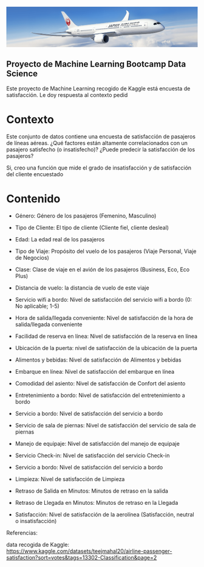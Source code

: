 ![Avion](../src/assets/dataset-cover.png)

## Proyecto de Machine Learning Bootcamp Data Science
Este proyecto de Machine Learning recogido de Kaggle está encuesta de satisfacción. Le doy respuesta al contexto pedid 

# Contexto
Este conjunto de datos contiene una encuesta de satisfacción de pasajeros de líneas aéreas. ¿Qué factores están altamente correlacionados con un pasajero satisfecho (o insatisfecho)? ¿Puede predecir la satisfacción de los pasajeros?

Si, creo una función que  mide el grado de insatisfacción y de satisfacción del cliente encuestado

# Contenido
* Género: Género de los pasajeros (Femenino, Masculino)

* Tipo de Cliente: El tipo de cliente (Cliente fiel, cliente desleal)

* Edad: La edad real de los pasajeros

* Tipo de Viaje: Propósito del vuelo de los pasajeros (Viaje Personal, Viaje de Negocios)

* Clase: Clase de viaje en el avión de los pasajeros (Business, Eco, Eco Plus)

* Distancia de vuelo: la distancia de vuelo de este viaje

* Servicio wifi a bordo: Nivel de satisfacción del servicio wifi a bordo (0: No aplicable; 1-5)

* Hora de salida/llegada conveniente: Nivel de satisfacción de la hora de salida/llegada conveniente

* Facilidad de reserva en línea: Nivel de satisfacción de la reserva en línea

* Ubicación de la puerta: nivel de satisfacción de la ubicación de la puerta

* Alimentos y bebidas: Nivel de satisfacción de Alimentos y bebidas

* Embarque en línea: Nivel de satisfacción del embarque en línea

* Comodidad del asiento: Nivel de satisfacción de Confort del asiento

* Entretenimiento a bordo: Nivel de satisfacción del entretenimiento a bordo

* Servicio a bordo: Nivel de satisfacción del servicio a bordo

* Servicio de sala de piernas: Nivel de satisfacción del servicio de sala de piernas

* Manejo de equipaje: Nivel de satisfacción del manejo de equipaje

* Servicio Check-in: Nivel de satisfacción del servicio Check-in

* Servicio a bordo: Nivel de satisfacción del servicio a bordo

* Limpieza: Nivel de satisfacción de Limpieza

* Retraso de Salida en Minutos: Minutos de retraso en la salida

* Retraso de Llegada en Minutos: Minutos de retraso en la Llegada

* Satisfacción: Nivel de satisfacción de la aerolínea (Satisfacción, neutral o insatisfacción)

Referencias:


data recogida de Kaggle: https://www.kaggle.com/datasets/teejmahal20/airline-passenger-satisfaction?sort=votes&tags=13302-Classification&page=2